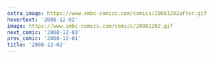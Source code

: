 ```yaml
---
extra_image: https://www.smbc-comics.com/comics/20081202after.gif
hovertext: '2008-12-02'
image: https://www.smbc-comics.com/comics/20081202.gif
next_comic: '2008-12-03'
prev_comic: '2008-12-01'
title: '2008-12-02'
---
```


